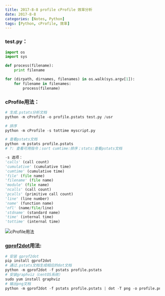 ```yaml
---
title: 2017-8-8 profile cProfile 效率分析
date: 2017-8-8
categories: [Notes, Python]
tags: [Python, cProfile, 效率]
---
```

### test.py：
```python
import os
import sys

def process(filename):
	print filename

for (dirpath, dirnames, filenames) in os.walk(sys.argv[1]):
	for filename in filenames:
		process(filename)
```
<!--more-->
### cProfile用法：
```python
# 生成.pstats分析文档
python -m cProfile -o profile.pstats test.py /usr

# 排序
python -m cProfile -s tottime myscript.py

# 查看pstats文档
python -m pstats profile.pstats
# ?: 查看可用指令；sort cumtime:排序；stats:查看pstats文档

-s 选项：
'calls' (call count)
'cumulative' (cumulative time)
'cumtime' (cumulative time)
'file' (file name)
'filename' (file name)
'module' (file name)
'ncalls' (call count)
'pcalls' (primitive call count)
'line' (line number)
'name' (function name)
'nfl' (name/file/line)
'stdname' (standard name)
'time' (internal time)
'tottime' (internal time)
```
![cProfile用法][1]

### [gprof2dot](https://github.com/jrfonseca/gprof2dot)用法:
```python
# 安装 gprof2dot
pip install gprof2dot
# 通过.pstats文档生成相应的dot文档
python -m gprof2dot -f pstats profile.pstats
# 安装graphviz（centOS系统）
sudo yum install graphviz
# 输出png文档
python -m gprof2dot -f pstats profile.pstats | dot -T png -o profile.png
```


[1]: http://ohhmsby4v.bkt.clouddn.com/image/2017-8-8%20profile%20cProfile%20%E6%95%88%E7%8E%87%E5%88%86%E6%9E%90.png